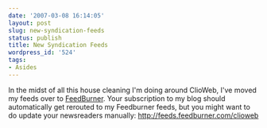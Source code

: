 ```yaml
---
date: '2007-03-08 16:14:05'
layout: post
slug: new-syndication-feeds
status: publish
title: New Syndication Feeds
wordpress_id: '524'
tags:
- Asides
---
```


In the midst of all this house cleaning I'm doing around ClioWeb, I've moved my feeds over to [FeedBurner](http://feedburner.com). Your subscription to my blog should automatically get rerouted to my Feedburner feeds, but you might want to do update your newsreaders manually: http://feeds.feedburner.com/clioweb
